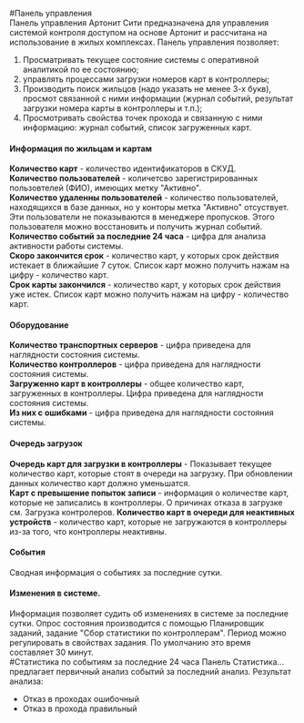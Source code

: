 #Панель управления  
Панель управления Артонит Сити предназначена для управления системой контроля доступом на основе Артонит и рассчитана на использование в жилых комплексах.
Панель управления позволяет:  
1. Просматривать текущее состояние системы с оперативной аналитикой по ее состоянию;  
2. управлять процессами загрузки номеров карт в контроллеры;  
3. Производить поиск жильцов (надо указать не менее 3-х букв), просмот связанной с ними информации (журнал событий, результат загрузки номера карты в контроллеры и т.п.);  
4. Просмотривать свойства точек прохода и связанную с ними информацию: журнал событий, список загруженных карт.  
#### Информация по жильцам и картам  
**Количество карт** - количество идентификаторов в СКУД.  
**Количество пользователей** - количетсво зарегистрированных пользовтелей (ФИО), имеющих метку "Активно".  
**Количество удаленны пользователей** - количество пользователей, находящихся в базе данных, но у конторы метка "Активно" отсуствует. Эти пользователи не показываются в менеджере пропусков. Этого пользователя можно восстановить и получить журнал событий.  
**Количество событий за последние 24 часа** - цифра для анализа активности работы системы.  
**Скоро закончится срок** - количество карт, у которых срок действия истекает в ближайшие 7 суток. Список карт можно получить нажам на цифру - количество карт.  
**Срок карты закончился** - количество карт, у которых срок действия уже истек. Список карт можно получить нажам на цифру - количество карт.  
#### Оборудование  
**Количество транспортных серверов** - цифра приведена для наглядности состояния системы.  
**Количество контроллеров** - цифра приведена для наглядности состояния системы.  
**Загруженно карт в контроллеры** - общее количество карт, загруженных в контроллеры. Цифра приведена для наглядности состояния системы.  
**Из них с ошибками** - цифра приведена для наглядности состояния системы.  
#### Очередь загрузок  
**Очередь карт для загрузки в контроллеры** - Показывает текущее количество карт, которые стоят в очереди на загрузку. При обновлении данных количество карт должно уменьшатся.  
**Карт с превышение попыток записи** - информация о количестве карт, которые не записались в контроллеры. О причинах отказа в загрузке см. Загрузка контролеров.
**Количество карт в очереди для неактивных устройств** - количество карт, которые не загружаются в контроллеры из-за того, что контроллеры неактивны. 
#### События  
Сводная информация о событиях за последние сутки.
#### Изменения в системе.   
Информация позволяет судить об изменениях в системе за последние сутки. Опрос состояния производится с помощью Планировщик заданий, задание "Сбор статистики по контроллерам". Период можно регулировать в свойствах задания. По умолчанию это время составляет 30 минут.  
#Статистика по событиям за последние 24 часа
Панель Статистика... предлагает первичный анализ событий за последний анализ.
Результат анализа:  
+ Отказ в проходах ошибочный  
+ Отказ в прохода правильный  

